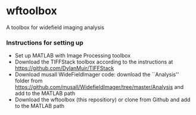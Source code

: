 # wftoolbox
A toolbox for widefield imaging analysis

### Instructions for setting up
- Set up MATLAB with Image Processing toolbox
- Download the TIFFStack toolbox according to the instructions at https://github.com/DylanMuir/TIFFStack
- Download musall WideFieldImager code: download the ``Analysis'' folder from https://github.com/musall/WidefieldImager/tree/master/Analysis and add to the MATLAB path
- Download the wftoolbox (this repositiory) or clone from Github and add to the MATLAB path
